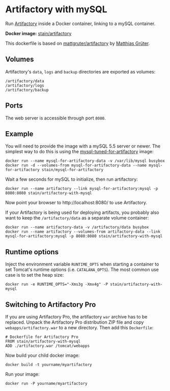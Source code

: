 # Artifactory with mySQL

Run [Artifactory](http://www.jfrog.com/home/v_artifactory_opensource_overview) inside a Docker container, linking to a mySQL container.

**Docker image:** [stain/artifactory](https://registry.hub.docker.com/u/stain/artifactory/)

This dockerfile is based on [mattgruter/artifactory](https://github.com/mattgruter/dockerfile-artifactory) by
[Matthias Grüter](http://www.matthias.grueter.name/).


## Volumes
Artifactory's `data`, `logs` and `backup` directories are exported as volumes:

    /artifactory/data
    /artifactory/logs
    /artifactory/backup

## Ports
The web server is accessible through port `8080`.

## Example

You will need to provide the image with a mySQL 5.5 server or newer. The simplest way to do this is using the
[mysql-tuned-for-artifactory](https://registry.hub.docker.com/u/stain/mysql-tuned-for-artifactory/) image:

    docker run --name mysql-for-artifactory-data -v /var/lib/mysql busybox
    docker run -d --volumes-from mysql-for-artifactory-data --name mysql-for-artifactory stain/mysql-for-artifactory

Wait a few seconds for mySQL to initialize, then run artifactory:

    docker run --name artifactory --link mysql-for-artifactory:mysql -p 8080:8080 stain/artifactory-with-mysql

Now point your browser to http://localhost:8080/ to use Artifactory.

If your Artifactory is being used for deploying artifacts, you probably also want to keep the 
`/artifactory/data` as a separate volume container:

    docker run --name artifactory-data -v /artifactory/data busybox
    docker run --name artifactory --volumes-from artifactory-data --link mysql-for-artifactory:mysql -p 8080:8080 stain/artifactory-with-mysql

## Runtime options
Inject the environment variable `RUNTIME_OPTS` when starting a container to set Tomcat's runtime options (i.e. `CATALANA_OPTS`). The most common use case is to set the heap size:

    docker run -e RUNTIME_OPTS="-Xms3g -Xmx4g" -P stain/artifactory-with-mysql

## Switching to Artifactory Pro
If you are using Artifactory Pro, the artifactory `war` archive has to be replaced. Unpack the Artifactory Pro distribution ZIP file and copy `webapps/artifactory.war` to a new directory. Then add this `Dockerfile`:

    # Dockerfile for Artifactory Pro
    FROM stain/artifactory-with-mysql
    ADD ./artifactory.war /tomcat/webapps

Now build your child docker image:

    docker build -t yourname/myartifactory

Run your image:

    docker run -P yourname/myartifactory


